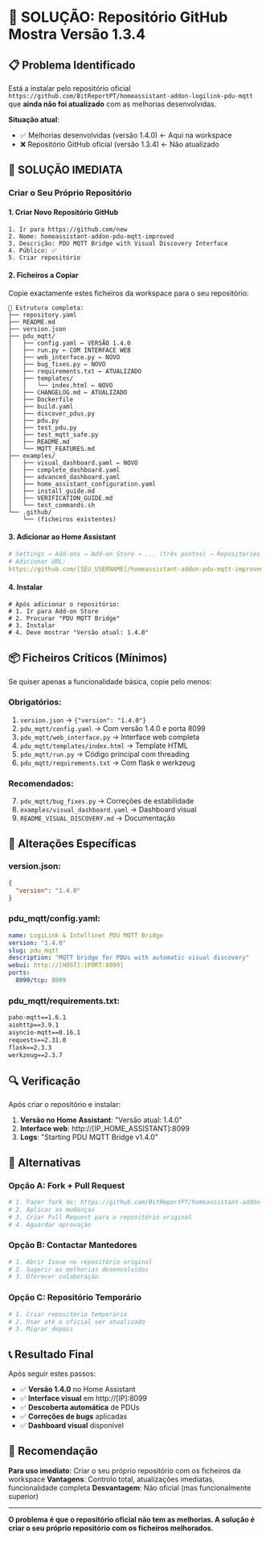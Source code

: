 # 🚨 SOLUÇÃO: Repositório GitHub Mostra Versão 1.3.4

## 📋 Problema Identificado

Está a instalar pelo repositório oficial `https://github.com/BitReportPT/homeassistant-addon-logilink-pdu-mqtt` que **ainda não foi atualizado** com as melhorias desenvolvidas.

**Situação atual**:
- ✅ Melhorias desenvolvidas (versão 1.4.0) ← Aqui na workspace
- ❌ Repositório GitHub oficial (versão 1.3.4) ← Não atualizado

## 🎯 SOLUÇÃO IMEDIATA

### **Criar o Seu Próprio Repositório**

#### 1. **Criar Novo Repositório GitHub**
```
1. Ir para https://github.com/new
2. Nome: homeassistant-addon-pdu-mqtt-improved
3. Descrição: PDU MQTT Bridge with Visual Discovery Interface
4. Público: ✅
5. Criar repositório
```

#### 2. **Ficheiros a Copiar**

Copie exactamente estes ficheiros da workspace para o seu repositório:

```
📁 Estrutura completa:
├── repository.yaml
├── README.md
├── version.json
├── pdu_mqtt/
│   ├── config.yaml ← VERSÃO 1.4.0
│   ├── run.py ← COM INTERFACE WEB
│   ├── web_interface.py ← NOVO
│   ├── bug_fixes.py ← NOVO
│   ├── requirements.txt ← ATUALIZADO
│   ├── templates/
│   │   └── index.html ← NOVO
│   ├── CHANGELOG.md ← ATUALIZADO
│   ├── Dockerfile
│   ├── build.yaml
│   ├── discover_pdus.py
│   ├── pdu.py
│   ├── test_pdu.py
│   ├── test_mqtt_safe.py
│   ├── README.md
│   └── MQTT_FEATURES.md
├── examples/
│   ├── visual_dashboard.yaml ← NOVO
│   ├── complete_dashboard.yaml
│   ├── advanced_dashboard.yaml
│   ├── home_assistant_configuration.yaml
│   ├── install_guide.md
│   ├── VERIFICATION_GUIDE.md
│   └── test_commands.sh
└── .github/
    └── (ficheiros existentes)
```

#### 3. **Adicionar ao Home Assistant**
```yaml
# Settings → Add-ons → Add-on Store → ... (três pontos) → Repositories
# Adicionar URL:
https://github.com/[SEU_USERNAME]/homeassistant-addon-pdu-mqtt-improved
```

#### 4. **Instalar**
```
# Após adicionar o repositório:
# 1. Ir para Add-on Store
# 2. Procurar "PDU MQTT Bridge"
# 3. Instalar
# 4. Deve mostrar "Versão atual: 1.4.0"
```

## 📦 Ficheiros Críticos (Mínimos)

Se quiser apenas a funcionalidade básica, copie pelo menos:

### **Obrigatórios**:
1. `version.json` → `{"version": "1.4.0"}`
2. `pdu_mqtt/config.yaml` → Com versão 1.4.0 e porta 8099
3. `pdu_mqtt/web_interface.py` → Interface web completa
4. `pdu_mqtt/templates/index.html` → Template HTML
5. `pdu_mqtt/run.py` → Código principal com threading
6. `pdu_mqtt/requirements.txt` → Com flask e werkzeug

### **Recomendados**:
7. `pdu_mqtt/bug_fixes.py` → Correções de estabilidade
8. `examples/visual_dashboard.yaml` → Dashboard visual
9. `README_VISUAL_DISCOVERY.md` → Documentação

## 🔧 Alterações Específicas

### **version.json**:
```json
{
  "version": "1.4.0"
}
```

### **pdu_mqtt/config.yaml**:
```yaml
name: LogiLink & Intellinet PDU MQTT Bridge
version: "1.4.0"
slug: pdu_mqtt
description: "MQTT bridge for PDUs with automatic visual discovery"
webui: http://[HOST]:[PORT:8099]
ports:
  8099/tcp: 8099
```

### **pdu_mqtt/requirements.txt**:
```txt
paho-mqtt==1.6.1
aiohttp==3.9.1
asyncio-mqtt==0.16.1
requests==2.31.0
flask==2.3.3
werkzeug==2.3.7
```

## 🔍 Verificação

Após criar o repositório e instalar:

1. **Versão no Home Assistant**: "Versão atual: 1.4.0"
2. **Interface web**: http://[IP_HOME_ASSISTANT]:8099
3. **Logs**: "Starting PDU MQTT Bridge v1.4.0"

## 🚀 Alternativas

### **Opção A: Fork + Pull Request**
```bash
# 1. Fazer fork de: https://github.com/BitReportPT/homeassistant-addon-logilink-pdu-mqtt
# 2. Aplicar as mudanças
# 3. Criar Pull Request para o repositório original
# 4. Aguardar aprovação
```

### **Opção B: Contactar Mantedores**
```bash
# 1. Abrir Issue no repositório original
# 2. Sugerir as melhorias desenvolvidas
# 3. Oferecer colaboração
```

### **Opção C: Repositório Temporário**
```bash
# 1. Criar repositório temporário
# 2. Usar até o oficial ser atualizado
# 3. Migrar depois
```

## 📞 Resultado Final

Após seguir estes passos:
- ✅ **Versão 1.4.0** no Home Assistant
- ✅ **Interface visual** em http://[IP]:8099
- ✅ **Descoberta automática** de PDUs
- ✅ **Correções de bugs** aplicadas
- ✅ **Dashboard visual** disponível

## 🎯 Recomendação

**Para uso imediato**: Criar o seu próprio repositório com os ficheiros da workspace
**Vantagens**: Controlo total, atualizações imediatas, funcionalidade completa
**Desvantagem**: Não oficial (mas funcionalmente superior)

---

**O problema é que o repositório oficial não tem as melhorias. A solução é criar o seu próprio repositório com os ficheiros melhorados.**